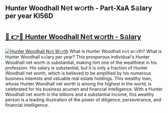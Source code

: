 ## Hunter Woodhall N𝚎t w𝚘rth - Part-XaA S𝚊lary per year Kl56D

# <h2><a href="http://gc26lf.nevu.top/?p=Hunter+Woodhall">🔗 👉🔴 Hunter Woodhall N𝚎t w𝚘rth - S𝚊lary</a></h2>

[![Hunter Woodhall N𝚎t W𝚘rth](https://i.imgur.com/Oavwk0R.jpeg)](http://gc26lf.nevu.top/?p=Hunter+Woodhall)
What is Hunter Woodhall n𝚎t w𝚘rth? What is Hunter Woodhall s𝚊lary per year?
This prosperous individual's Hunter Woodhall net worth is substantial, making him one of the wealthiest in his profession. His salary is substantial, but it is only a fraction of Hunter Woodhall net worth, which is believed to be amplified by his numerous business interests and valuable real estate holdings. This wealthy man, whose Hunter Woodhall net worth is among the highest in the world, is celebrated for his business acumen and financial intelligence. With a Hunter Woodhall net worth in the billions and a substantial income, this wealthy person is a leading illustration of the power of diligence, perseverance, and financial intelligence.
